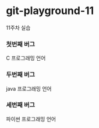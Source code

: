 # git-playground-11
11주차 실습

### 첫번째 버그
C 프로그래밍 언어

### 두번째 버그
java 프로그래밍 언어

### 세번째 버그
파이썬 프로그래밍 언어